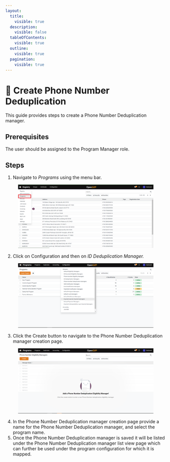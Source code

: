 ```yaml
---
layout:
  title:
    visible: true
  description:
    visible: false
  tableOfContents:
    visible: true
  outline:
    visible: true
  pagination:
    visible: true
---
```


# 📔 Create Phone Number Deduplication

This guide provides steps to create a Phone Number Deduplication manager.

## Prerequisites

The user should be assigned to the Program Manager role.

## Steps

1. Navigate to _Programs_ using the menu bar.

<figure><img src="../../../../../.gitbook/assets/programs.png" alt=""><figcaption></figcaption></figure>

2. Click on Configuration and then on _ID Deduplication Manager._

<figure><img src="../../../../../.gitbook/assets/configuration (1).png" alt=""><figcaption></figcaption></figure>

3. Click the Create button to navigate to the Phone Number Deduplication manager creation page.

<figure><img src="../../../../../.gitbook/assets/phone-number-deduplication-create.png" alt=""><figcaption></figcaption></figure>

4. In the Phone Number Deduplication manager creation page provide a name for the Phone Number Deduplication manager, and select the program name.
5. Once the Phone Number Deduplication manager is saved it will be listed under the Phone Number Deduplication manager list view page which can further be used under the program configuration for which it is mapped.
